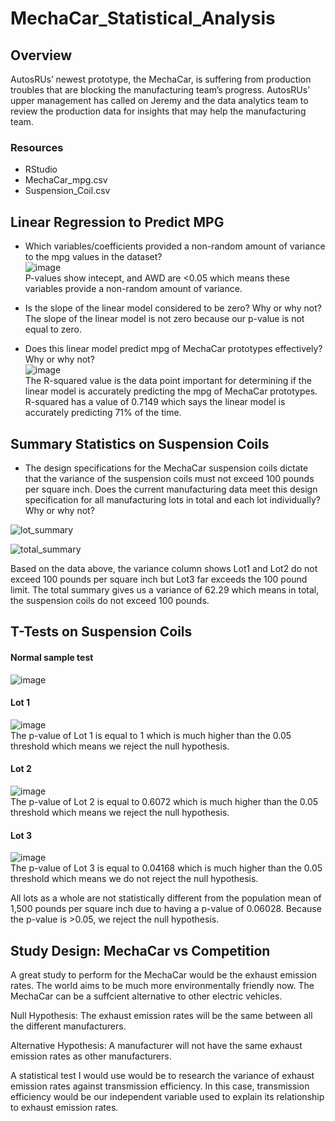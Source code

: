 # MechaCar_Statistical_Analysis

## Overview
AutosRUs’ newest prototype, the MechaCar, is suffering from production troubles that are blocking the manufacturing team’s progress. AutosRUs’ upper management has called on Jeremy and the data analytics team to review the production data for insights that may help the manufacturing team.

### Resources
- RStudio
- MechaCar_mpg.csv
- Suspension_Coil.csv


## Linear Regression to Predict MPG
  
- Which variables/coefficients provided a non-random amount of variance to the mpg values in the dataset?  
![image](https://user-images.githubusercontent.com/86776606/199379364-ce980b3c-405a-4348-95c6-164ddd99515d.png)  
  P-values show intecept, and AWD are <0.05 which means these variables provide a non-random amount of variance.
  
- Is the slope of the linear model considered to be zero? Why or why not?  
The slope of the linear model is not zero because our p-value is not equal to zero.  
  
- Does this linear model predict mpg of MechaCar prototypes effectively? Why or why not?  
![image](https://user-images.githubusercontent.com/86776606/199379466-1ba92734-89ff-4b35-8ca1-8262be30593b.png)  
The R-squared value is the data point important for determining if the linear model is accurately predicting the mpg of MechaCar prototypes. R-squared has a value of 0.7149 which says the linear model is accurately predicting 71% of the time.  
  
  
## Summary Statistics on Suspension Coils

- The design specifications for the MechaCar suspension coils dictate that the variance of the suspension coils must not exceed 100 pounds per square inch. Does the current manufacturing data meet this design specification for all manufacturing lots in total and each lot individually? Why or why not?  
  
![lot_summary](https://user-images.githubusercontent.com/86776606/199372879-e093eee5-9a34-4e21-9f71-0fdadbb74657.png) 
  
![total_summary](https://user-images.githubusercontent.com/86776606/199372912-445b3962-070c-4be8-a113-893b21bf13aa.png)
  
Based on the data above, the variance column shows Lot1 and Lot2 do not exceed 100 pounds per square inch but Lot3 far exceeds the 100 pound limit. The total summary gives us a variance of 62.29 which means in total, the suspension coils do not exceed 100 pounds.
  

## T-Tests on Suspension Coils
#### Normal sample test  
![image](https://user-images.githubusercontent.com/86776606/199403895-9ff3b58b-92f7-44bf-8abd-5dd642036d96.png)
#### Lot 1  
![image](https://user-images.githubusercontent.com/86776606/199404105-8904da93-3299-4426-a1a2-3b3bcc1043c3.png)  
The p-value of Lot 1 is equal to 1 which is much higher than the 0.05 threshold which means we reject the null hypothesis.  
#### Lot 2  
![image](https://user-images.githubusercontent.com/86776606/199404186-35c2bee6-95e1-4728-bf84-7e3ff702f833.png)  
The p-value of Lot 2 is equal to 0.6072 which is much higher than the 0.05 threshold which means we reject the null hypothesis.  
#### Lot 3  
![image](https://user-images.githubusercontent.com/86776606/199404236-3fedfa39-56fe-4093-8b93-16304f9b5336.png)    
The p-value of Lot 3 is equal to 0.04168 which is much higher than the 0.05 threshold which means we do not reject the null hypothesis.  
    
All lots as a whole are not statistically different from the population mean of 1,500 pounds per square inch due to having a p-value of 0.06028. Because the p-value is >0.05, we reject the null hypothesis.


## Study Design: MechaCar vs Competition
A great study to perform for the MechaCar would be the exhaust emission rates. The world aims to be much more environmentally friendly now. The MechaCar can be a suffcient alternative to other electric vehicles.  

Null Hypothesis: The exhaust emission rates will be the same between all the different manufacturers.

Alternative Hypothesis: A manufacturer will not have the same exhaust emission rates as other manufacturers.

A statistical test I would use would be to research the variance of exhaust emission rates against transmission efficiency. In this case, transmission efficiency would be our independent variable used to explain its relationship to exhaust emission rates.
